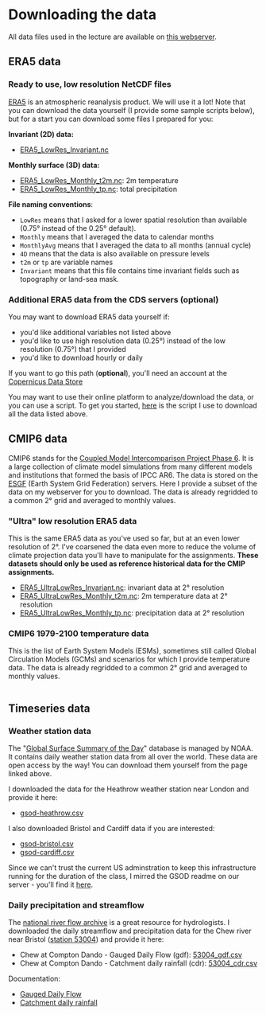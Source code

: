 # Downloading the data

All data files used in the lecture are available on [this webserver](https://cluster.klima.uni-bremen.de/~fmaussion/teaching/qcr/).

## ERA5 data

### Ready to use, low resolution NetCDF files

[ERA5](https://www.ecmwf.int/en/forecasts/dataset/ecmwf-reanalysis-v5) is an atmospheric reanalysis product. We will use it a lot! Note that you can download the data yourself (I provide some sample scripts below), but for a start you can download some files I prepared for you:

**Invariant (2D) data:**
- [ERA5_LowRes_Invariant.nc](https://cluster.klima.uni-bremen.de/~fmaussion/teaching/qcr/ERA5_LowRes_Invariant.nc)

**Monthly surface (3D) data:**

- [ERA5_LowRes_Monthly_t2m.nc](https://cluster.klima.uni-bremen.de/~fmaussion/teaching/qcr/ERA5_LowRes_Monthly_t2m.nc): 2m temperature
- [ERA5_LowRes_Monthly_tp.nc](https://cluster.klima.uni-bremen.de/~fmaussion/teaching/qcr/ERA5_LowRes_Monthly_tp.nc): total precipitation

**File naming conventions**:

- `LowRes` means that I asked for a lower spatial resolution than available (0.75° instead of the 0.25° default).
- `Monthly` means that I averaged the data to calendar months
- `MonthlyAvg` means that I averaged the data to all months (annual cycle)
- `4D` means that the data is also available on pressure levels
- `t2m` or `tp` are variable names
- `Invariant` means that this file contains time invariant fields such as topography or land-sea mask.

### Additional ERA5 data from the CDS servers (optional)

You may want to download ERA5 data yourself if:

- you'd like additional variables not listed above
- you'd like to use high resolution data (0.25°) instead of the low resolution (0.75°) that I provided
- you'd like to download hourly or daily

If you want to go this path (**optional**), you'll need an account at the [Copernicus Data Store](https://cds.climate.copernicus.eu)

You may want to use their online platform to analyze/download the data, or you can use a script. To get you started, [here](https://nbviewer.org/urls/cluster.klima.uni-bremen.de/~fmaussion/teaching/qcr/download_era5.ipynb) is the script I use to download all the data listed above.

## CMIP6 data

CMIP6 stands for the [Coupled Model Intercomparison Project Phase 6](https://pcmdi.llnl.gov/CMIP6/). It is a large collection of climate model simulations from many different models and institutions that formed the basis of IPCC AR6. The data is stored on the [ESGF](https://esgf-node.llnl.gov/projects/cmip6/) (Earth System Grid Federation) servers. Here I provide a subset of the data on my webserver for you to download. The data is already regridded to a common 2° grid and averaged to monthly values.

### "Ultra" low resolution ERA5 data

This is the same ERA5 data as you've used so far, but at an even lower resolution of 2°. I've coarsened the data even more to reduce the volume of climate projection data you'll have to manipulate for the assignments. **These datasets should only be used as reference historical data for the CMIP assignments.**

- [ERA5_UltraLowRes_Invariant.nc](https://cluster.klima.uni-bremen.de/~fmaussion/teaching/qcr/ERA5_UltraLowRes_Invariant.nc): invariant data at 2° resolution
- [ERA5_UltraLowRes_Monthly_t2m.nc](https://cluster.klima.uni-bremen.de/~fmaussion/teaching/qcr/ERA5_UltraLowRes_Monthly_t2m.nc): 2m temperature data at 2° resolution
- [ERA5_UltraLowRes_Monthly_tp.nc](https://cluster.klima.uni-bremen.de/~fmaussion/teaching/qcr/ERA5_UltraLowRes_Monthly_tp.nc): precipitation data at 2° resolution

### CMIP6 1979-2100 temperature data

This is the list of Earth System Models (ESMs), sometimes still called Global Circulation Models (GCMs) and scenarios for which I provide temperature data. The data is already regridded to a common 2° grid and averaged to monthly values.

```{include} cmip6-list.md
```

## Timeseries data

### Weather station data

The "[Global Surface Summary of the Day](https://www.ncei.noaa.gov/access/metadata/landing-page/bin/iso?id=gov.noaa.ncdc:C00516)"
database is managed by NOAA. It contains daily weather station data from all over the world.
These data are open access by the way! You can download them yourself from the page linked above.

I downloaded the data for the Heathrow weather station near London and provide it here:
- [gsod-heathrow.csv](https://cluster.klima.uni-bremen.de/~fmaussion/teaching/qcr/csv/gsod-heathrow.csv)

I also downloaded Bristol and Cardiff data if you are interested:

- [gsod-bristol.csv](https://cluster.klima.uni-bremen.de/~fmaussion/teaching/qcr/csv/gsod-bristol.csv)
- [gsod-cardiff.csv](https://cluster.klima.uni-bremen.de/~fmaussion/teaching/qcr/csv/gsod-cardiff.csv)

Since we can't trust the current US adminstration to keep this infrastructure
running for the duration of the class, I mirred the GSOD readme on our server -
you'll find it [here](https://cluster.klima.uni-bremen.de/~fmaussion/teaching/qcr/csv/readme.txt).

### Daily precipitation and streamflow

The [national river flow archive](https://nrfa.ceh.ac.uk) is a great resource for hydrologists. I downloaded the daily streamflow and precipitation data for the Chew river near Bristol ([station 53004](https://nrfa.ceh.ac.uk/data/station/meanflow/53004)) and provide it here:

- Chew at Compton Dando - Gauged Daily Flow (gdf): [53004_gdf.csv](https://cluster.klima.uni-bremen.de/~fmaussion/teaching/qcr/csv/53004_gdf.csv)
- Chew at Compton Dando - Catchment daily rainfall (cdr): [53004_cdr.csv](https://cluster.klima.uni-bremen.de/~fmaussion/teaching/qcr/csv/53004_cdr.csv)

Documentation:

- [Gauged Daily Flow](https://nrfa.ceh.ac.uk/gauged-daily-flow-data)
- [Catchment daily rainfall](https://nrfa.ceh.ac.uk/catchment-rainfall)
